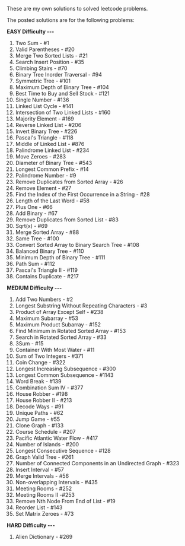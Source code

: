 These are my own solutions to solved leetcode problems.

The posted solutions are for the following problems:

   **EASY Difficulty ---**
   1. Two Sum - #1
   2. Valid Parentheses - #20
   3. Merge Two Sorted Lists - #21
   4. Search Insert Position - #35
   5. Climbing Stairs - #70
   6. Binary Tree Inorder Traversal - #94
   7. Symmetric Tree - #101
   8. Maximum Depth of Binary Tree - #104
   9. Best Time to Buy and Sell Stock - #121
   10. Single Number - #136
   11. Linked List Cycle - #141
   12. Intersection of Two Linked Lists - #160
   13. Majority Element - #169
   14. Reverse Linked List - #206
   15. Invert Binary Tree - #226
   16. Pascal's Triangle - #118
   17. Middle of Linked List - #876
   18. Palindrome Linked List - #234
   19. Move Zeroes - #283
   20. Diameter of Binary Tree - #543
   21. Longest Common Prefix - #14
   22. Palindrome Number - #9
   23. Remove Duplicates from Sorted Array - #26
   24. Remove Element - #27
   25. Find the Index of the First Occurrence in a String - #28
   26. Length of the Last Word - #58
   27. Plus One - #66
   28. Add Binary - #67
   29. Remove Duplicates from Sorted List - #83
   30. Sqrt(x) - #69
   31. Merge Sorted Array - #88
   32. Same Tree - #100
   33. Convert Sorted Array to Binary Search Tree - #108
   34. Balanced Binary Tree - #110
   35. Minimum Depth of Binary Tree - #111
   36. Path Sum - #112
   37. Pascal's Triangle II - #119
   38. Contains Duplicate - #217


   **MEDIUM Difficulty ---**
   1. Add Two Numbers - #2
   2. Longest Substring Without Repeating Characters - #3
   3. Product of Array Except Self - #238
   4. Maximum Subarray - #53
   5. Maximum Product Subarray - #152
   6. Find Minimum in Rotated Sorted Array - #153
   7. Search in Rotated Sorted Array - #33
   8. 3Sum - #15
   9. Container With Most Water - #11
   10. Sum of Two Integers - #371
   11. Coin Change - #322
   12. Longest Increasing Subsequence - #300
   13. Longest Common Subsequence - #1143
   14. Word Break - #139
   15. Combination Sum IV - #377
   16. House Robber - #198
   17. House Robber II - #213
   18. Decode Ways - #91
   19. Unique Paths - #62
   20. Jump Game - #55
   21. Clone Graph - #133
   22. Course Schedule - #207
   23. Pacific Atlantic Water Flow - #417
   24. Number of Islands - #200
   25. Longest Consecutive Sequence - #128
   26. Graph Valid Tree - #261
   27. Number of Connected Components in an Undirected Graph - #323
   28. Insert Interval - #57
   29. Merge Intervals - #56
   30. Non-overlapping Intervals - #435
   31. Meeting Rooms - #252
   32. Meeting Rooms II -#253
   33. Remove Nth Node From End of List - #19
   34. Reorder List - #143
   35. Set Matrix Zeroes - #73

   **HARD Difficulty ---**
   1. Alien Dictionary - #269